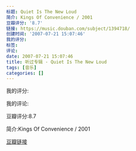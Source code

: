 ```yaml
---
标题: Quiet Is The New Loud
简介: Kings Of Convenience / 2001
豆瓣评分: '8.7'
链接: https://music.douban.com/subject/1394718/
创建时间: '2007-07-21 15:07:46'
我的评分:
标签:
评论:
date: 2007-07-21 15:07:46
title: 听过专辑 - Quiet Is The New Loud
tags: [音乐]
categories: []
---
```


我的评分:

我的评论:

豆瓣评分:8.7

简介:Kings Of Convenience / 2001

[豆瓣链接](https://music.douban.com/subject/1394718/)

